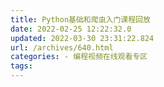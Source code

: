 ```yaml
---
title: Python基础和爬虫入门课程回放
date: 2022-02-25 12:22:32.0
updated: 2022-03-30 23:31:22.824
url: /archives/640.html
categories: - 编程视频在线观看专区
tags: 
---
```



